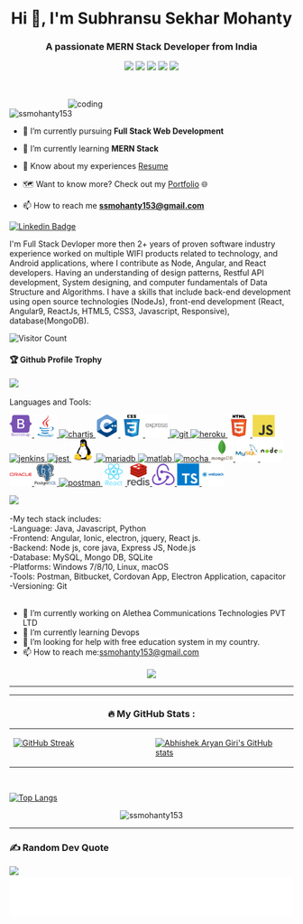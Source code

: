 <h1 align="center">Hi 👋, I'm Subhransu Sekhar Mohanty</h1>
<h3 align="center">A passionate MERN Stack Developer from India</h3>

<p align= "center">
<img src="https://img.shields.io/badge/M-MongoDB-brightgreen"/>
<img src="https://img.shields.io/badge/E-Express-black"/>
<img src="https://img.shields.io/badge/R-React-skyblue"/>
<img src="https://img.shields.io/badge/N-Node-green"/>
<img src="https://img.shields.io/badge/JS-Javascript-yellow"/>
</p>

<br/>
<br/>
<img align="right" alt="coding" width="400" src="https://images.squarespace-cdn.com/content/v1/5769fc401b631bab1addb2ab/1541580611624-TE64QGKRJG8SWAIUS7NS/coding-freak.gif"/>

<p align="left"> <img src="https://komarev.com/ghpvc/?username=ssmohanty153&label=Profile%20views&color=0e75b6&style=flat" alt="ssmohanty153" /> </p>

- 🔭 I’m currently pursuing  **Full Stack Web Development**

- 🌱 I’m currently learning **MERN Stack**

- 📄 Know about my experiences [Resume](https://drive.google.com/file/d/144bCZir5iXhwLOdZboAFTmAnTQXPMLHC/view)

- 🗺️ Want to know more? Check out my [Portfolio](https://ssmportfolio.netlify.app/) 🌐

- 📫 How to reach me **ssmohanty153@gmail.com**

[![Linkedin Badge](https://img.shields.io/badge/-Subhransu-blue?style=flat-square&logo=Linkedin&logoColor=white&link=https://www.linkedin.com/in/ssmohanty153/)](https://www.linkedin.com/in/ssmohanty153/)

I'm
Full Stack Devloper more then 2+ years of proven software industry experience worked on multiple WIFI products related to technology, and Android applications, where I contribute as Node, Angular, and React developers. Having an understanding of design patterns, Restful API development, System designing, and computer fundamentals of Data Structure and Algorithms.
I have a skills that include back-end development using open source technologies (NodeJs), front-end development (React, Angular9, ReactJs, HTML5, CSS3, Javascript, Responsive), database(MongoDB).


![Visitor Count](https://profile-counter.glitch.me/ssmohanty153/count.svg)

<div>
  <h4>🏆 Github Profile Trophy</h4>
  <a href="https://github.com//ssmohanty153/github-profile-trophy">
    <img src="https://github-profile-trophy.vercel.app/?username=ssmohanty153&column=7"/>
  </a>
</div>

Languages and Tools: 

<a href="https://getbootstrap.com" target="_blank" rel="noreferrer">
        <img src="https://raw.githubusercontent.com/devicons/devicon/master/icons/bootstrap/bootstrap-plain-wordmark.svg" alt="bootstrap" width="40" height="40" />
    </a>
    <a href="https://docs.oracle.com/en/java/" target="_blank" rel="noreferrer">
        <img src="https://raw.githubusercontent.com/devicons/devicon/master/icons/java/java-original.svg" alt="c" width="40" height="40" />
    </a>
    <a href="https://www.chartjs.org" target="_blank" rel="noreferrer">
        <img src="https://www.chartjs.org/media/logo-title.svg" alt="chartjs" width="40" height="40" />
    </a>
    <a href="https://www.w3schools.com/cpp/" target="_blank" rel="noreferrer">
        <img src="https://raw.githubusercontent.com/devicons/devicon/master/icons/cplusplus/cplusplus-original.svg" alt="cplusplus" width="40" height="40" />
    </a>
    <a href="https://www.w3schools.com/css/" target="_blank" rel="noreferrer">
        <img src="https://raw.githubusercontent.com/devicons/devicon/master/icons/css3/css3-original-wordmark.svg" alt="css3" width="40" height="40" />
    </a>
    <a href="https://expressjs.com" target="_blank" rel="noreferrer">
        <img src="https://raw.githubusercontent.com/devicons/devicon/master/icons/express/express-original-wordmark.svg" alt="express" width="40" height="40" />
    </a>
    <a href="https://git-scm.com/" target="_blank" rel="noreferrer">
        <img src="https://www.vectorlogo.zone/logos/git-scm/git-scm-icon.svg" alt="git" width="40" height="40" />
    </a>
    <a href="https://heroku.com" target="_blank" rel="noreferrer">
        <img src="https://www.vectorlogo.zone/logos/heroku/heroku-icon.svg" alt="heroku" width="40" height="40" />
    </a>
    <a href="https://www.w3.org/html/" target="_blank" rel="noreferrer">
        <img src="https://raw.githubusercontent.com/devicons/devicon/master/icons/html5/html5-original-wordmark.svg" alt="html5" width="40" height="40" />
    </a>
    <a href="https://developer.mozilla.org/en-US/docs/Web/JavaScript" target="_blank" rel="noreferrer">
        <img src="https://raw.githubusercontent.com/devicons/devicon/master/icons/javascript/javascript-original.svg" alt="javascript" width="40" height="40" />
    </a>
    <a href="https://www.jenkins.io" target="_blank" rel="noreferrer">
        <img src="https://www.vectorlogo.zone/logos/jenkins/jenkins-icon.svg" alt="jenkins" width="40" height="40" />
    </a>
    <a href="https://jestjs.io" target="_blank" rel="noreferrer">
        <img src="https://www.vectorlogo.zone/logos/jestjsio/jestjsio-icon.svg" alt="jest" width="40" height="40" />
    </a>
    <a href="https://www.linux.org/" target="_blank" rel="noreferrer">
        <img src="https://raw.githubusercontent.com/devicons/devicon/master/icons/linux/linux-original.svg" alt="linux" width="40" height="40" />
    </a>
    <a href="https://mariadb.org/" target="_blank" rel="noreferrer">
        <img src="https://www.vectorlogo.zone/logos/mariadb/mariadb-icon.svg" alt="mariadb" width="40" height="40" />
    </a>
    <a href="https://www.mathworks.com/" target="_blank" rel="noreferrer">
        <img src="https://upload.wikimedia.org/wikipedia/commons/2/21/Matlab_Logo.png" alt="matlab" width="40" height="40" />
    </a>
    <a href="https://mochajs.org" target="_blank" rel="noreferrer">
        <img src="https://www.vectorlogo.zone/logos/mochajs/mochajs-icon.svg" alt="mocha" width="40" height="40" />
    </a>
    <a href="https://www.mongodb.com/" target="_blank" rel="noreferrer">
        <img src="https://raw.githubusercontent.com/devicons/devicon/master/icons/mongodb/mongodb-original-wordmark.svg" alt="mongodb" width="40" height="40" />
    </a>
    <a href="https://www.mysql.com/" target="_blank" rel="noreferrer">
        <img src="https://raw.githubusercontent.com/devicons/devicon/master/icons/mysql/mysql-original-wordmark.svg" alt="mysql" width="40" height="40" />
    </a>
    <a href="https://nodejs.org" target="_blank" rel="noreferrer">
        <img src="https://raw.githubusercontent.com/devicons/devicon/master/icons/nodejs/nodejs-original-wordmark.svg" alt="nodejs" width="40" height="40" />
    </a>
    <a href="https://www.oracle.com/" target="_blank" rel="noreferrer">
        <img src="https://raw.githubusercontent.com/devicons/devicon/master/icons/oracle/oracle-original.svg" alt="oracle" width="40" height="40" />
    </a>
    <a href="https://www.postgresql.org" target="_blank" rel="noreferrer">
        <img src="https://raw.githubusercontent.com/devicons/devicon/master/icons/postgresql/postgresql-original-wordmark.svg" alt="postgresql" width="40" height="40" />
    </a>
    <a href="https://postman.com" target="_blank" rel="noreferrer">
        <img src="https://www.vectorlogo.zone/logos/getpostman/getpostman-icon.svg" alt="postman" width="40" height="40" />
    </a>
    <a href="https://reactjs.org/" target="_blank" rel="noreferrer">
        <img src="https://raw.githubusercontent.com/devicons/devicon/master/icons/react/react-original-wordmark.svg" alt="react" width="40" height="40" />
    </a>
    <a href="https://redis.io" target="_blank" rel="noreferrer">
        <img src="https://raw.githubusercontent.com/devicons/devicon/master/icons/redis/redis-original-wordmark.svg" alt="redis" width="40" height="40" />
    </a>
    <a href="https://redux.js.org" target="_blank" rel="noreferrer">
        <img src="https://raw.githubusercontent.com/devicons/devicon/master/icons/redux/redux-original.svg" alt="redux" width="40" height="40" />
    </a>
    <a href="https://www.typescriptlang.org/" target="_blank" rel="noreferrer">
        <img src="https://raw.githubusercontent.com/devicons/devicon/master/icons/typescript/typescript-original.svg" alt="typescript" width="40" height="40" />
    </a>
    <a href="https://webpack.js.org" target="_blank" rel="noreferrer">
        <img src="https://raw.githubusercontent.com/devicons/devicon/d00d0969292a6569d45b06d3f350f463a0107b0d/icons/webpack/webpack-original-wordmark.svg" alt="webpack" width="40" height="40"   />
    </a>

![](https://activity-graph.herokuapp.com/graph?username=ssmohanty153&theme=react-dark&area=true)

-My tech stack includes:<br>
-Language: Java, Javascript, Python <br>
-Frontend: Angular, Ionic, electron, jquery, React js.<br>
-Backend: Node js, core java, Express JS, Node.js<br>
-Database: MySQL, Mongo DB, SQLite <br>
-Platforms: Windows 7/8/10, Linux, macOS<br>
-Tools: Postman, Bitbucket, Cordovan App, Electron Application, capacitor<br>
-Versioning: Git<br><br>
- 🔭 I’m currently working on Alethea Communications Technologies PVT LTD
- 🌱 I’m currently learning Devops
- 🤔 I’m looking for help with free education system in my country.
- 📫 How to reach me:ssmohanty153@gmail.com

<p align="center">
<a href="https://github.com/ssmohanty153"><span>
<img align="center" src="https://github-profile-summary-cards.vercel.app/api/cards/profile-details?username=ssmohanty153&theme=dracula" />
</span></a> </p>
 



---
---
###  <p align="center">  :fire: My GitHub Stats :  </p>



  
  
  <table><tr><td valign="top" width="50%">
  
  
  
[![GitHub Streak](http://github-readme-streak-stats.herokuapp.com?user=ssmohanty153&theme=dark&background=000000)](https://git.io/streak-stats)

</td><td valign="top" width="50%">







<!----------------------------------- GitHub Stats Section ------------------------------------>



[![Abhishek Aryan Giri's GitHub stats](https://github-readme-stats.vercel.app/api?username=ssmohanty153&show_icons=true&theme=radical)](https://github.com/abhishekaryangiri)

</td></tr></table>  

<br/>


  [![Top Langs](https://github-readme-stats.vercel.app/api/top-langs/?username=ssmohanty153&layout=compact&theme=vision-friendly-dark)](https://github.com/ssmohanty153/github-readme-stats)
<p align="center"> </p>  









<p align="center"><img src="https://r7q6w9z6.rocketcdn.me/career/wp-content/uploads/2021/06/2-46.gif" alt="ssmohanty153"/></p>


---

### ✍️ Random Dev Quote
![](https://quotes-github-readme.vercel.app/api?type=horizontal&theme=radical)
<code>
<a target="_blank" rel="noopener noreferrer" href="https://github.com/Kushal997-das/Kushal997-das/blob/master/Profile%20generator/marquee.svg"><img align="center" height="70" alt="Thanks" width="100%" src="https://github.com/Kushal997-das/Kushal997-das/raw/master/Profile%20generator/marquee.svg" style="max-width: 100%;"></a>
</code>

